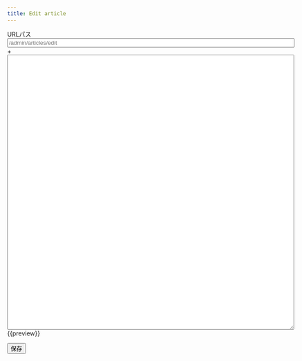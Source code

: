 ```yaml
---
title: Edit article
---
```

<link rel="stylesheet" href="/assets/stylesheets/article_editor.css"/>
<div class="articleEditor">
  <div class="articleEditor_path">
    <label for="articleEditor_path_input">URLパス</label>
    <input id="articleEditor_path_input" class="articleEditor_path_input" type="text" size="80" placeholder="/admin/articles/edit"/>
  </div>
  <div class="articleEditor_langTab">
    <div class="articleEditor_langTab_plus">+</div>
  </div>
  <div class="articleEditor_content">
    <textarea class="articleEditor_content_input" cols="80" rows="42"></textarea>
    <div class="articleEditor_content_preview">{{preview}}</div>
  </div>
  <ul class="articleEditor_errors"></ul>
  <button class="articleEditor_save">保存</button>
</div>
<template id="articleEditor_langTab_item">
  <div class="articleEditor_langTab_item">
    <div class="articleEditor_langTab_item_lang">{{lang}}</div>
    <div class="articleEditor_langTab_item_remove">×</div>
  </div>
</template>
<template id="articleEditor_errors_error">
  <li class="articleEditor_errors_error">{{message}}</li>
</template>
<script src="/assets/javascripts/article_editor.min.js"></script>
<script>
var editor,
    article = '{{ article }}';
article = article.
  replace(/&lt;/g,   '<').
  replace(/&gt;/g,   '>').
  replace(/&quot;/g, '"').
  replace(/&#039;/g, "'").
  replace(/&amp;/g,  '&');
article = JSON.parse(article);
article = Article.fromJson(article);
window.addEventListener('DOMContentLoaded', function () {
  editor = new ArticleEditor(document.querySelector('.articleEditor'), article);
  editor.run();
});
</script>
